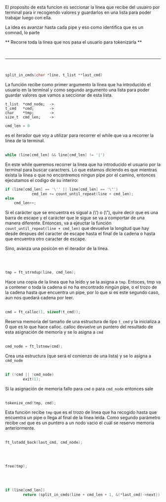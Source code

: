 El proposito de esta funcion es seccionar la linea que recibe del usuairo por terminal para ir recogiendo valores y guardarlos en una lista para poder trabajar luego con ella.

La idea es avanzar hasta cada pipe y eso como identifica que es un comnad, lo parte

** Recorre toda la linea que nos pasa el usuario para tokenizarla **

<br>

-----------------------------------------------------------------------------------------

<br>


```c
split_in_cmds(char *line, t_list **last_cmd)
```
La función recibe como primer argumento la línea que ha introducido el usuario en la terminal y como segundo argumento una lista para poder guardar valores que vamos a seccionar de esta lista.

	t_list	*cmd_node;	->
	t_cmd	*cmd;		->
	char	*tmp;		->
	size_t	cmd_len;	->

```c
cmd_len = 0
```
es el iterador que voy a utilizar para recorrer el while que va a recorrer la línea de la terminal.
<br><br>

```c
while (line[cmd_len] && line[cmd_len] != '|')
```

En este while queremos recorrer la linea que ha introducido el usuario por la terminal para buscar caractrers. Lo que estamos diciendo es que mientras exista la linea o que no encontremos ningun pipe por el camino, entonces ejecutamos el codigo de su interiro:

```c
if (line[cmd_len] == '\'' || line[cmd_len] == '\"')
			cmd_len += count_until_repeat(line + cmd_len);
else
	cmd_len++;
```
Si el carácter que se encuentra es sigual a (\\') o (\\"), quire decir que es una barra de escape y el carácter que le sigue se va a comportar de una manera diferente. 	Entonces, va a ejeuctar la función `count_until_repeat(line + cmd_len)` que 		devuelve la longitud que hay desde despues del caracter de escape hasta el final de la cadena o hasta que encuentra otro caracter de escape.

Sino, avanza una posicón en el iterador de la línea.

<br><br>

```c
tmp = ft_strndup(line, cmd_len);
```
Hace una copia de la línea que ha leído y se la asigna a `tmp`. Entoces, tmp va a contener o toda la cadena si no ha encontrado ningún pipe, o el trozo de la cadena hasta que encuentra un pipe, por lo que si es este segundo caso, aun nos quedará cadena por leer.
<br><br>

```c
cmd = ft_calloc(1, sizeof(t_cmd));
```
Reserva memoria del tamaño de una estructura de tipo `t_cmd` y la inicializa a 0 que es lo que hace calloc. calloc devuelve un puntero del resultado de esta asignación de memoría y se lo asigna a `cmd`
<br><br>

```c
cmd_node = ft_lstnew(cmd);
```
Crea una estructura (que será el comienzo de una lista) y se lo asigna a `cmd_node`
<br><br>

```c
if (!cmd || !cmd_node)
		exit(1);
```
Si la asignación de memoria fallo para `cmd` o para `cmd_node` entonces sale
<br><br>

```c
tokenize_cmd(tmp, cmd);
```
Esta función recibe `tmp` que es el trozo de linea que ha recogido hasta que encuentra un pipe o llega al final de la línea leída.
Como segundo parámetro recibe `cmd` que es un puntero a un nodo vacio el cuál se reservo memoría anteriormente.
<br><br>

```c
ft_lstadd_back(last_cmd, cmd_node);
```

<br><br>


```c
free(tmp);
```

<br><br>


```c
if (line[cmd_len])
		return (split_in_cmds(line + cmd_len + 1, &(*last_cmd)->next));
```

<br><br>

